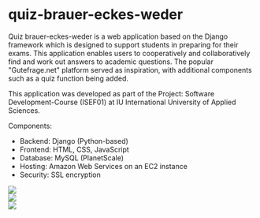 # quiz-brauer-eckes-weder

Quiz brauer-eckes-weder is a web application based on the Django framework which is designed to support students in preparing for their exams. This application enables users to cooperatively and collaboratively find and work out answers to academic questions. The popular "Gutefrage.net" platform served as inspiration, with additional components such as a quiz function being added.

This application was developed as part of the Project: Software Development-Course (ISEF01) at IU International University of Applied Sciences.

Components:
* Backend: Django (Python-based)
* Frontend: HTML, CSS, JavaScript
* Database: MySQL (PlanetScale)
* Hosting: Amazon Web Services on an EC2 instance
* Security: SSL encryption

<img src="https://github.com/eckesru/ISEF01_Quizsystem/assets/38622979/c0836130-349c-4b11-bb3b-50c6e3d170e2">
<br>
<img src="https://github.com/eckesru/ISEF01_Quizsystem/assets/38622979/2ea10f53-0b7e-419c-ae88-0709f6de5d55">
<br>
<img src="https://github.com/eckesru/ISEF01_Quizsystem/assets/38622979/f4f37275-16d3-4761-8ac5-f7ce4ff0e98a">

